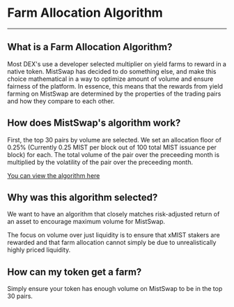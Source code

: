 # Farm Allocation Algorithm

---

## What is a Farm Allocation Algorithm?

Most DEX's use a developer selected multiplier on yield farms to reward in a native token. MistSwap has decided to do something else, and make this choice mathematical in a way to optimize amount of volume and ensure fairness of the platform. In essence, this means that the rewards from yield farming on MistSwap are determined by the properties of the trading pairs and how they compare to each other.

## How does MistSwap's algorithm work?

First, the top 30 pairs by volume are selected. We set an allocation floor of 0.25% (Currently 0.25 MIST per block out of 100 total MIST issuance per block) for each. The total volume of the pair over the preceeding month is multiplied by the volatility of the pair over the preceeding month.

[You can view the algorithm here](https://github.com/mistswapdex/mistswap-analytics/blob/master/src/pages/pools/upcoming.js)

## Why was this algorithm selected?

We want to have an algorithm that closely matches risk-adjusted return of an asset to encourage maximum volume for MistSwap.

The focus on volume over just liquidity is to ensure that xMIST stakers are rewarded and that farm allocation cannot simply be due to unrealistically highly priced liquidity.

## How can my token get a farm?

Simply ensure your token has enough volume on MistSwap to be in the top 30 pairs.
